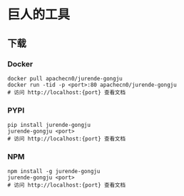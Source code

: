 # 巨人的工具

## 下载

### Docker

```
docker pull apachecn0/jurende-gongju
docker run -tid -p <port>:80 apachecn0/jurende-gongju
# 访问 http://localhost:{port} 查看文档
```

### PYPI

```
pip install jurende-gongju
jurende-gongju <port>
# 访问 http://localhost:{port} 查看文档
```

### NPM

```
npm install -g jurende-gongju
jurende-gongju <port>
# 访问 http://localhost:{port} 查看文档
```